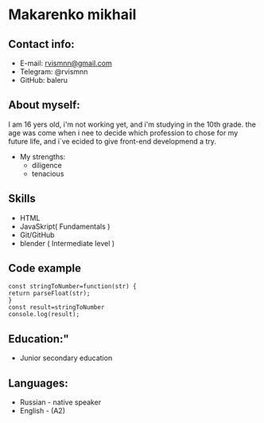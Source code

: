 # Makarenko mikhail
## Contact info:
- E-mail: rvismnn@gmail.com
- Telegram: @rvismnn
- GitHub: baleru
## About myself:
I am 16 yers old, i'm not working yet, and i'm studying in the 10th grade. the age was come when i nee to decide which profession to chose for my future life, and i`ve ecided to give front-end developmend a try.
- My strengths:
   - diligence
   - tenacious
## Skills
- HTML
- JavaSkript( Fundamentals )
- Git/GitHub
- blender ( Intermediate level )
## Code example
```
const stringToNumber=function(str) {
return parseFloat(str);
}
const result=stringToNumber
console.log(result);
```
## Education:"
- Junior secondary education
## Languages:
- Russian - native speaker
- English - (A2)

